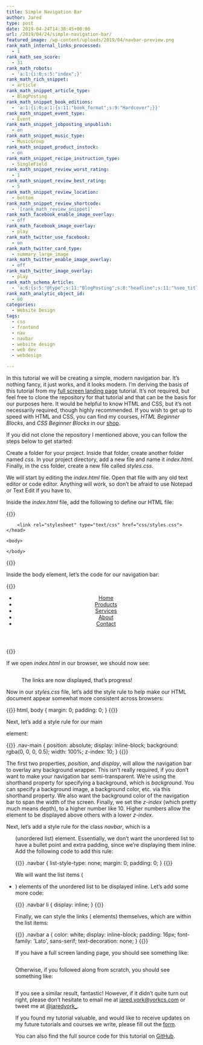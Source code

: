 ```yaml
---
title: Simple Navigation Bar
author: Jared
type: post
date: 2019-04-24T14:30:45+00:00
url: /2019/04/24/simple-navigation-bar/
featured_image: /wp-content/uploads/2019/04/navbar-preview.png
rank_math_internal_links_processed:
  - 1
rank_math_seo_score:
  - 31
rank_math_robots:
  - 'a:1:{i:0;s:5:"index";}'
rank_math_rich_snippet:
  - article
rank_math_snippet_article_type:
  - BlogPosting
rank_math_snippet_book_editions:
  - 'a:1:{i:0;a:1:{s:11:"book_format";s:9:"Hardcover";}}'
rank_math_snippet_event_type:
  - Event
rank_math_snippet_jobposting_unpublish:
  - on
rank_math_snippet_music_type:
  - MusicGroup
rank_math_snippet_product_instock:
  - on
rank_math_snippet_recipe_instruction_type:
  - SingleField
rank_math_snippet_review_worst_rating:
  - 1
rank_math_snippet_review_best_rating:
  - 5
rank_math_snippet_review_location:
  - bottom
rank_math_snippet_review_shortcode:
  - '[rank_math_review_snippet]'
rank_math_facebook_enable_image_overlay:
  - off
rank_math_facebook_image_overlay:
  - play
rank_math_twitter_use_facebook:
  - on
rank_math_twitter_card_type:
  - summary_large_image
rank_math_twitter_enable_image_overlay:
  - off
rank_math_twitter_image_overlay:
  - play
rank_math_schema_Article:
  - 'a:6:{s:5:"@type";s:11:"BlogPosting";s:8:"headline";s:11:"%seo_title%";s:13:"datePublished";s:20:"%date(Y-m-dTH:i:sP)%";s:12:"dateModified";s:24:"%modified(Y-m-dTH:i:sP)%";s:6:"author";a:2:{s:5:"@type";s:6:"Person";s:4:"name";s:5:"Jared";}s:8:"metadata";a:3:{s:5:"title";s:7:"Article";s:9:"isPrimary";b:1;s:4:"type";s:8:"template";}}'
rank_math_analytic_object_id:
  - 60
categories:
  - Website Design
tags:
  - css
  - frontend
  - nav
  - navbar
  - website design
  - web dev
  - webdesign

---
```

In this tutorial we will be creating a simple, modern navigation bar. It&#8217;s nothing fancy, it just works, and it looks modern. I&#8217;m deriving the basis of this tutorial from my [full screen landing page][1] tutorial. It&#8217;s not required, but feel free to clone the repository for that tutorial and that can be the basis for our purposes here. It would be helpful to know HTML and CSS, but it&#8217;s not necessarily required, though highly recommended. If you wish to get up to speed with HTML and CSS, you can find my courses, _HTML Beginner Blocks_, and _CSS Beginner Blocks_ in our [shop][2].

If you did not clone the repository I mentioned above, you can follow the steps below to get started:

Create a folder for your project. Inside that folder, create another folder named _css_. In your project directory, add a new file and name it _index.html_. Finally, in the css folder, create a new file called _styles.css_.

We will start by editing the _index.html_ file. Open that file with any old text editor or code editor. Anything will work, so don&#8217;t be afraid to use Notepad or Text Edit if you have to.

Inside the _index.html_ file, add the following to define our HTML file:

{{<highlight html>}}
<!DOCTYPE html>
<html>
    <head>
        <meta charset="utf-8">
        <meta lang="en-us">
        <title>Simple Nav Bar</title>

        <link rel="stylesheet" type="text/css" href="css/styles.css">
    </head>

    <body>
        
    </body>
</html>
{{</highlight>}}

Inside the body element, let&#8217;s the code for our navigation bar:

{{<highlight html>}}
<header class="site-header">
    <nav class="nav-main" role="navigation">
        <ul class="navbar">
            <li><a href="#">Home</a></li>
            <li><a href="#">Products</a></li>
            <li><a href="#">Services</a></li>
            <li><a href="#">About</a></li>
            <li><a href="#">Contact</a></li>
        </ul>
    </nav>
</header>
{{</highlight>}}

If we open _index.html_ in our browser, we should now see:<figure class="wp-block-image">

<img src="https://learn.yorkcs.com/wp-content/uploads/2019/04/webdesign-simple-navbar-1024x576.png" alt="" class="wp-image-1137" /> <figcaption>The links are now displayed, that&#8217;s progress!</figcaption></figure> 

Now in our _styles.css_ file, let&#8217;s add the style rule to help make our HTML document appear somewhat more consistent across browsers:

{{<highlight css>}}
html, body {
  margin: 0;
  padding: 0;
}
{{</highlight>}}

Next, let&#8217;s add a style rule for our main _<nav>_ element:

{{<highlight css>}}
.nav-main {
  position: absolute;
  display: inline-block;
  background: rgba(0, 0, 0, 0.5);
  width: 100%;
  z-index: 10;
}
{{</highlight>}}

The first two properties, _position_, and _display_, will allow the navigation bar to overlay any background wrapper. This isn&#8217;t really required, if you don&#8217;t want to make your navigation bar semi-transparent. We&#8217;re using the shorthand property for specifying a background, which is _background_. You can specify a background image, a background color, etc. via this shorthand property. We also want the background color of the navigation bar to span the width of the screen. Finally, we set the _z-index_ (which pretty much means depth), to a higher number like 10. Higher numbers allow the element to be displayed above others with a lower _z-index_.

Next, let&#8217;s add a style rule for the class _navbar_, which is a _<ul>_ (unordered list) element. Essentially, we don&#8217;t want the unordered list to have a bullet point and extra padding, since we&#8217;re displaying them inline. Add the following code to add this rule:

{{<highlight css>}}
.navbar {
    list-style-type: none;
    margin: 0;
    padding: 0;
}
{{</highlight>}}

We will want the list items (_<li>_) elements of the unordered list to be displayed inline. Let&#8217;s add some more code:

{{<highlight css>}}
.navbar li {
    display: inline;
}
{{</highlight>}}

Finally, we can style the links (_<a>_ elements) themselves, which are within the list items:

{{<highlight css>}}
.navbar a {
    color: white;
    display: inline-block;
    padding: 16px;
    font-family: 'Lato', sans-serif;
    text-decoration: none;
}
{{</highlight>}}

If you have a full screen landing page, you should see something like:<figure class="wp-block-image">

<img src="https://learn.yorkcs.com/wp-content/uploads/2019/04/navbar-preview-1-1024x576.png" alt="" class="wp-image-1149" /> </figure> 

Otherwise, if you followed along from scratch, you should see something like:<figure class="wp-block-image">

<img src="https://learn.yorkcs.com/wp-content/uploads/2019/04/webdesign-navbar-scratch-1024x576.png" alt="" class="wp-image-1151" /> </figure> 

If you see a similar result, fantastic! However, if it didn&#8217;t quite turn out right, please don&#8217;t hesitate to email me at [jared.york@yorkcs.com][3] or tweet me at [@jaredyork_][4].

If you found my tutorial valuable, and would like to receive updates on my future tutorials and courses we write, please fill out the [form][5].

You can also find the full source code for this tutorial on [GitHub][6].

 [1]: https://github.com/jaredyork/TutWebDesignFullscreenLanding
 [2]: https://learn.yorkcs.com/product-category/programming-courses
 [3]: mailto://jared.york@yorkcs.com
 [4]: https://twitter.com/jaredyork_
 [5]: https://forms.gle/uUmYEVrNBKvxBo296
 [6]: https://github.com/jaredyork/TutWebDesignSimpleNavBar
